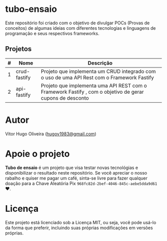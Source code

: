 # tubo-ensaio
Este repositório foi criado com o objetivo de divulgar POCs (Provas de conceitos) de algumas ideias com diferentes tecnologias e linguagens de programação e seus respectivos frameworks.

## Projetos

|     #    |   Nome   | Descrição |
| -------- | ----- | ----------- |
| 1        | crud-fastify     | Projeto que implementa um CRUD integrado com o uso de uma API Rest com o Framework Fastify          |
|   2       |   api-fastify   | Projeto que implementa uma API REST com o Framework Fastify , com o objetivo de gerar cupons de desconto            |

# Autor

Vitor Hugo Oliveira (hugov1983@gmail.com)

# Apoie o projeto

**Tubo de ensaio** é um projeto que visa testar novas tecnológias e disponibilizar o resultado neste repositório. Se você apreciar o nosso rabalho e quiser me pagar um café, sinta-se livre para fazer qualquer doação para a Chave Aleatória Pix `968fc82d-2bef-4046-845c-aebe5dda9d61` ❤.

# Licença

Este projeto está licenciado sob a Licença MIT, ou seja, você pode usá-lo da forma que preferir, incluindo suas próprias modificações em versões próprias.
